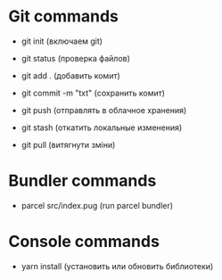 # Git commands

- git init (включаем git)
- git status (проверка файлов)

- git add . (добавить комит)
- git commit -m "txt" (сохранить комит)
- git push (отправлять в облачное хранения)

- git stash (откатить локальные изменения)

- git pull (витягнути зміни)

# Bundler commands
- parcel src/index.pug (run parcel bundler)

# Console commands
- yarn install (установить или обновить библиотеки)
